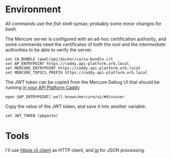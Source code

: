 
# Environment
All commands use the _fish_ shell syntax; probably some minor changes for _bash_.

The Mercure server is configured with an ad-hoc certification authority, and some commands need the certificates of both the _root_ and the _intermediate_ authorities to be able to verify the server.
```shell (fish)
set CA_BUNDLE (pwd)/api/docker/ca/ca-bundle.crt
set AP_ENTRYPOINT https://caddy.api-platform.orb.local
set MERCURE_ENTRYPOINT https://caddy.api-platform.orb.local
set MERCURE_TOPICS_PREFIX https://caddy.api-platform.orb.local
```
The JWT token can be copied from the Mercure Debug UI that should be running [in your API Platform Caddy](https://caddy.api-platform.orb.local/.well-known/mercure/ui/#discover)
```shell
open $AP_ENTRYPOINT/.well-known/mercure/ui/#discover
```
Copy the value of the JWT token, and save it into another variable:
```shell (fish)
set JWT_TOKEN (pbpaste)
```
# Tools
I'll use [httpie cli client](https://httpie.io/cli) as HTTP client, and [jq](https://jqlang.github.io/jq/) for JSON processing. 